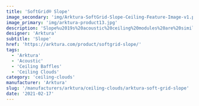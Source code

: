 ```yaml
---
title: 'SoftGrid® Slope'
image_secondary: 'img/Arktura-SoftGrid-Slope-Ceiling-Feature-Image-v1.png'
image_primary: 'img/arktura-product13.jpg'
description: 'Slope%u2019s%20acoustic%20ceiling%20modules%20are%20similar%20to%20Dome%u2019s%20design%2C%20except%20Slope%u2019s%20waves%20curve%20downwards%20in%20only%20one%20direction.%20Designed%20to%20seamlessly%20connect%20to%20one%20another%20by%20aligning%20baffle%20fins%2C%20Slope%u2019s%20baffles%20look%20great%20as%20either%20a%20continuous%2C%20uninterrupted%20field%20or%20as%20smaller%20sloping%20squares.%20Plus%2C%20the%20baffles%20are%20made%20from%20our%20Soft%20Sound%AE%20material%2C%20so%20you%20can%20get%20acoustic%20control%20and%20elegant%20design%20in%20one%20product.%20And%20now%2C%A0for%20larger%20jobs%2C%A0with%20the%20addition%20of%A0SoftGrid%AE%20Max%20options%2C%A0you%20can%20do%20it%20all%20while%A0maximizing%20value%A0and%A0minimizing%20the%20impact%20on%20the%20environment.'
designer: 'Arktura'
subtitle: 'Slope'
href: 'https://arktura.com/product/softgrid-slope/'
tags:
  - 'Arktura'
  - 'Acoustic'
  - 'Ceiling Baffles'
  - 'Ceiling Clouds'
category: 'ceiling-clouds'
manufacturer: 'Arktura'
slug: '/manufacturers/arktura/ceiling-clouds/arktura-soft-grid-slope'
date: '2021-02-17'
---
```

